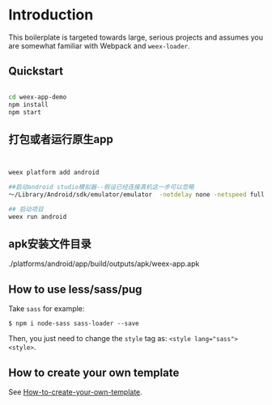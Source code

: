 # Introduction

This boilerplate is targeted towards large, serious projects and assumes you are somewhat familiar with Webpack and `weex-loader`. 

## Quickstart

``` bash

cd weex-app-demo
npm install
npm start

```

## 打包或者运行原生app

```bash


weex platform add android

##启动android studio模拟器--假设已经连接真机这一步可以忽略
～/Library/Android/sdk/emulator/emulator  -netdelay none -netspeed full -avd Nexus_5X_API_28

## 启动项目
weex run android


```

## apk安装文件目录

./platforms/android/app/build/outputs/apk/weex-app.apk

## How to use less/sass/pug

Take `sass` for example:

```
$ npm i node-sass sass-loader --save
```

Then, you just need to change the `style` tag as: `<style lang="sass"><style>`.

## How to create your own template

See [How-to-create-your-own-template](https://github.com/weex-templates/How-to-create-your-own-template).